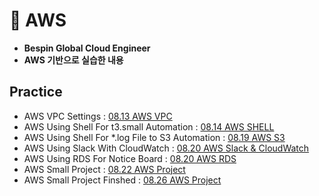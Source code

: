 # 📗 AWS
- **Bespin Global Cloud Engineer**
- **AWS 기반으로 실습한 내용**
## Practice
- AWS VPC Settings : [08.13 AWS VPC](practice/01_AWS.md)
- AWS Using Shell For t3.small Automation : [08.14 AWS SHELL](practice/02_AWS.md)
- AWS Using Shell For *.log File to S3 Automation : [08.19 AWS S3](practice/03_AWS.md)
- AWS Using Slack With CloudWatch : [08.20 AWS Slack & CloudWatch](practice/04_AWS.md)
- AWS Using RDS For Notice Board : [08.20 AWS RDS](practice/05_AWS.md)
- AWS Small Project : [08.22 AWS Project](parctice/06_AWS.md)
- AWS Small Project Finshed : [08.26 AWS Project](practice/07_AWS.md)
